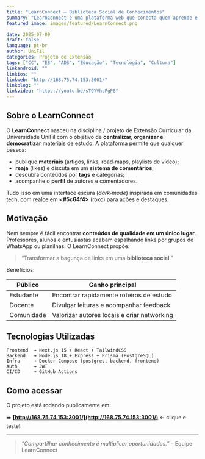 ```yaml
---
title: "LearnConnect – Biblioteca Social de Conhecimentos"
summary: "LearnConnect é uma plataforma web que conecta quem aprende e quem ensina, organizando materiais, comentários e feedbacks em um só lugar."
featured_image: images/featured/LearnConnect.png

date: 2025-07-09
draft: false
language: pt-br
author: UniFil
categories: Projeto de Extensão
tags: ["CC", "ES", "ADS", "Educação", "Tecnologia", "Cultura"]
linkandroid: ""
linkios: ""
linkweb: "http://168.75.74.153:3001/"
linkblog: ""
linkvideo: "https://youtu.be/sT9YVhcFgP8"
---
```


## Sobre o LearnConnect

O **LearnConnect** nasceu na disciplina / projeto de Extensão Curricular da Universidade UniFil com o objetivo de **centralizar, organizar e democratizar** materiais de estudo. A plataforma permite que qualquer pessoa:

* publique **materiais** (artigos, links, road‑maps, playlists de vídeo);
* **reaja** (likes) e discuta em um **sistema de comentários**;
* descubra conteúdos por **tags** e categorias;
* acompanhe o **perfil** de autores e comentadores.

Tudo isso em uma interface escura (_dark‑mode_) inspirada em comunidades tech, com realce em **<#5c64f4>** (roxo) para ações e destaques.

## Motivação

Nem sempre é fácil encontrar **conteúdos de qualidade em um único lugar**. Professores, alunos e entusiastas acabam espalhando links por grupos de WhatsApp ou planilhas. O LearnConnect propõe:

> “Transformar a bagunça de links em uma **biblioteca social**.”

Benefícios:

| Público        | Ganho principal                               |
| -------------- | --------------------------------------------- |
| Estudante      | Encontrar rapidamente roteiros de estudo      |
| Docente        | Divulgar leituras e acompanhar feedback       |
| Comunidade     | Valorizar autores locais e criar networking   |

## Tecnologias Utilizadas

```text
Frontend  → Next.js 15 + React + TailwindCSS
Backend   → Node.js 18 + Express + Prisma (PostgreSQL)
Infra     → Docker Compose (postgres, backend, frontend)
Auth      → JWT
CI/CD     → GitHub Actions
```

## Como acessar

O projeto está rodando publicamente em:

➡️ **[http://168.75.74.153:3001/](http://168.75.74.153:3001/)**  ← clique e teste!

---

> _“Compartilhar conhecimento é multiplicar oportunidades.”_ – Equipe LearnConnect